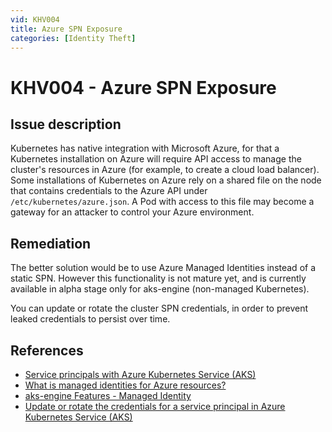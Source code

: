 ```yaml
---
vid: KHV004
title: Azure SPN Exposure
categories: [Identity Theft]
---
```


# KHV004 - Azure SPN Exposure

## Issue description

Kubernetes has native integration with Microsoft Azure, for that a Kubernetes installation on Azure will require API access to manage the cluster's resources in Azure (for example, to create a cloud load balancer). Some installations of Kubernetes on Azure rely on a shared file on the node that contains credentials to the Azure API under `/etc/kubernetes/azure.json`. A Pod with access to this file may become a gateway for an attacker to control your Azure environment.

## Remediation

The better solution would be to use Azure Managed Identities instead of a static SPN. However this functionality is not mature yet, and is currently available in alpha stage only for aks-engine (non-managed Kubernetes).

You can update or rotate the cluster SPN credentials, in order to prevent leaked credentials to persist over time.

## References

- [Service principals with Azure Kubernetes Service (AKS)](https://github.com/MicrosoftDocs/azure-docs/blob/master/articles/aks/kubernetes-service-principal.md)
- [What is managed identities for Azure resources?](https://docs.microsoft.com/en-us/azure/active-directory/managed-identities-azure-resources/overview)
- [aks-engine Features - Managed Identity](https://github.com/Azure/aks-engine/blob/master/docs/topics/features.md#managed-identity)
- [Update or rotate the credentials for a service principal in Azure Kubernetes Service (AKS)](https://github.com/MicrosoftDocs/azure-docs/blob/master/articles/aks/update-credentials.md)
